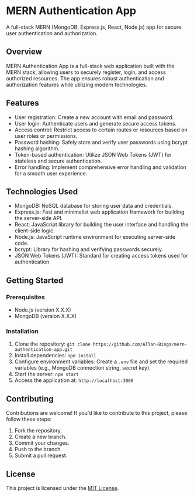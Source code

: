 # MERN Authentication App

A full-stack MERN (MongoDB, Express.js, React, Node.js) app for secure user authentication and authorization.

## Overview

MERN Authentication App is a full-stack web application built with the MERN stack, allowing users to securely register, login, and access authorized resources. The app ensures robust authentication and authorization features while utilizing modern technologies.

## Features

- User registration: Create a new account with email and password.
- User login: Authenticate users and generate secure access tokens.
- Access control: Restrict access to certain routes or resources based on user roles or permissions.
- Password hashing: Safely store and verify user passwords using bcrypt hashing algorithm.
- Token-based authentication: Utilize JSON Web Tokens (JWT) for stateless and secure authentication.
- Error handling: Implement comprehensive error handling and validation for a smooth user experience.

## Technologies Used

- MongoDB: NoSQL database for storing user data and credentials.
- Express.js: Fast and minimalist web application framework for building the server-side API.
- React: JavaScript library for building the user interface and handling the client-side logic.
- Node.js: JavaScript runtime environment for executing server-side code.
- bcrypt: Library for hashing and verifying passwords securely.
- JSON Web Tokens (JWT): Standard for creating access tokens used for authentication.

## Getting Started

### Prerequisites

- Node.js (version X.X.X)
- MongoDB (version X.X.X)

### Installation

1. Clone the repository: `git clone https://github.com/Allan-Binga/mern-authentication-app.git`
2. Install dependencies: `npm install`
3. Configure environment variables: Create a `.env` file and set the required variables (e.g., MongoDB connection string, secret key).
4. Start the server: `npm start`
5. Access the application at: `http://localhost:3000`

## Contributing

Contributions are welcome! If you'd like to contribute to this project, please follow these steps:

1. Fork the repository.
2. Create a new branch.
3. Commit your changes.
4. Push to the branch.
5. Submit a pull request.

## License

This project is licensed under the [MIT License](LICENSE).



